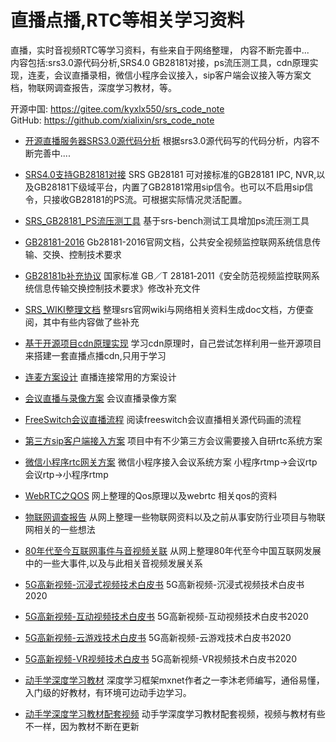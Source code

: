 
# 直播点播,RTC等相关学习资料  
直播，实时音视频RTC等学习资料，有些来自于网络整理， 内容不断完善中...  
内容包括:srs3.0源代码分析,SRS4.0 GB28181对接，ps流压测工具，cdn原理实现，连麦，会议直播录相，微信小程序会议接入，sip客户端会议接入等方案文档，物联网调查报告，深度学习教材，等。    
   
开源中国:  https://gitee.com/kyxlx550/srs_code_note  
GitHub:  https://github.com/xialixin/srs_code_note
 

* [开源直播服务器SRS3.0源代码分析] 根据srs3.0源代码写的代码分析，内容不断完善中....
* [SRS4.0支持GB28181对接] SRS GB28181 可对接标准的GB28181 IPC, NVR,以及GB28181下级域平台，内置了GB28181常用sip信令。也可以不启用sip信令，只接收GB28181的PS流。可根据实际情况灵活配置。 
* [SRS_GB28181_PS流压测工具] 基于srs-bench测试工具增加ps流压测工具 
* [GB28181-2016] Gb28181-2016官网文档，公共安全视频监控联网系统信息传输、交换、控制技术要求
* [GB28181b补充协议] 国家标准 GB／T 28181‐2011《安全防范视频监控联网系统信息传输交换控制技术要求》修改补充文件
* [SRS_WIKI整理文档] 整理srs官网wiki与网络相关资料生成doc文档，方便查阅，其中有些内容做了些补充
* [基于开源项目cdn原理实现] 学习cdn原理时，自己尝试怎样利用一些开源项目来搭建一套直播点播cdn,只用于学习
* [连麦方案设计] 直播连接常用的方案设计
* [会议直播与录像方案]  会议直播录像方案
* [FreeSwitch会议直播流程] 阅读freeswitch会议直播相关源代码画的流程
* [第三方sip客户端接入方案] 项目中有不少第三方会议需要接入自研rtc系统方案
* [微信小程序rtc网关方案] 微信小程序接入会议系统方案 小程序rtmp->会议rtp  会议rtp->小程序rtmp
* [WebRTC之QOS] 网上整理的Qos原理以及webrtc 相关qos的资料

* [物联网调查报告]  从网上整理一些物联网资料以及之前从事安防行业项目与物联网相关的一些想法
* [80年代至今互联网事件与音视频关联]  从网上整理80年代至今中国互联网发展中的一些大事件,以及与此相关音视频发展关系
* [5G高新视频-沉浸式视频技术白皮书] 5G高新视频-沉浸式视频技术白皮书2020
* [5G高新视频-互动视频技术白皮书] 5G高新视频-互动视频技术白皮书2020
* [5G高新视频-云游戏技术白皮书]  5G高新视频-云游戏技术白皮书2020
* [5G高新视频-VR视频技术白皮书] 5G高新视频-VR视频技术白皮书2020

* [动手学深度学习教材]  深度学习框架mxnet作者之一李沐老师编写，通俗易懂，入门级的好教材，有环境可边动手边学习。
* [动手学深度学习教材配套视频] 动手学深度学习教材配套视频，视频与教材有些不一样，因为教材不断在更新



[开源直播服务器SRS3.0源代码分析]:doc/srs_note.md
[SRS4.0支持GB28181对接]:doc/srs_gb28181.md
[GB28181-2016]:doc/GBT28181-2016.pdf
[GB28181b补充协议]:doc/GB28181b补充协议.pdf
[SRS_GB28181_PS流压测工具]:doc/srs_gb28181_sb_load_publish.md
[SRS_WIKI整理文档]:doc/srs_wiki.md
[基于开源项目cdn原理实现]:doc/live_vod_cdn.md
[连麦方案设计]:doc/live_talk.md
[会议直播与录像方案]:doc/conf_live_record.md
[FreeSwitch会议直播流程]:doc/freeswitch_live.png
[第三方sip客户端接入方案]:doc/sip_conf_client.md
[微信小程序rtc网关方案]:doc/wx_conf_gateway.md

[WebRTC之QOS]:doc/webrtc_qos.md

[物联网调查报告]:doc/iot_report.md
[80年代至今互联网事件与音视频关联]:doc/internet_event.xlsx
[5G高新视频-沉浸式视频技术白皮书]:doc/5G高新视频-沉浸式视频技术白皮书2020.pdf
[5G高新视频-互动视频技术白皮书]:doc/5G高新视频-互动视频技术白皮书2020.pdf
[5G高新视频-云游戏技术白皮书]:doc/5G高新视频-云游戏技术白皮书2020.pdf
[5G高新视频-VR视频技术白皮书]:doc/5G高新视频-VR视频技术白皮书2020.pdf

[动手学深度学习教材]:https://zh.d2l.ai/
[动手学深度学习教材配套视频]:https://www.bilibili.com/video/av66465506



